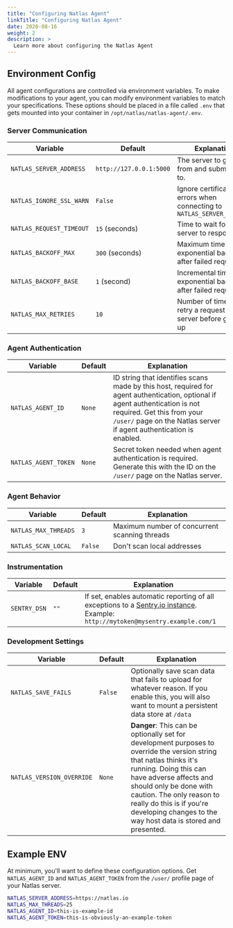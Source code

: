 ```yaml
---
title: "Configuring Natlas Agent"
linkTitle: "Configuring Natlas Agent"
date: 2020-08-16
weight: 2
description: >
  Learn more about configuring the Natlas Agent
---
```


## Environment Config

All agent configurations are controlled via environment variables. To make modifications to your agent, you can modify environment variables to match your specifications. These options should be placed in a file called `.env` that gets mounted into your container in `/opt/natlas/natlas-agent/.env`.

### Server Communication

| Variable | Default | Explanation |
|---|---|---|
| `NATLAS_SERVER_ADDRESS` | `http://127.0.0.1:5000` | The server to get work from and submit work to.
| `NATLAS_IGNORE_SSL_WARN` | `False` | Ignore certificate errors when connecting to `NATLAS_SERVER_ADDRESS`
| `NATLAS_REQUEST_TIMEOUT` | `15` (seconds) | Time to wait for the server to respond
| `NATLAS_BACKOFF_MAX` | `300` (seconds) | Maximum time for exponential backoff after failed requests
| `NATLAS_BACKOFF_BASE` | `1` (second) | Incremental time for exponential backoff after failed requests
| `NATLAS_MAX_RETRIES` | `10` | Number of times to retry a request to the server before giving up

### Agent Authentication

| Variable | Default | Explanation |
|---|---|---|
| `NATLAS_AGENT_ID` | `None` | ID string that identifies scans made by this host, required for agent authentication, optional if agent authentication is not required. Get this from your `/user/` page on the Natlas server if agent authentication is enabled.
| `NATLAS_AGENT_TOKEN` | `None` | Secret token needed when agent authentication is required. Generate this with the ID on the `/user/` page on the Natlas server.

### Agent Behavior

| Variable | Default | Explanation |
|---|---|---|
| `NATLAS_MAX_THREADS` | `3` | Maximum number of concurrent scanning threads
| `NATLAS_SCAN_LOCAL` | `False` | Don't scan local addresses

### Instrumentation

| Variable | Default | Explanation |
|---|---|---|
| `SENTRY_DSN` | `""` | If set, enables automatic reporting of all exceptions to a [Sentry.io instance](https://sentry.io/). Example: `http://mytoken@mysentry.example.com/1` |

### Development Settings

| Variable | Default | Explanation |
|---|---|---|
| `NATLAS_SAVE_FAILS` | `False` | Optionally save scan data that fails to upload for whatever reason. If you enable this, you will also want to mount a persistent data store at `/data`
| `NATLAS_VERSION_OVERRIDE` | `None` | **Danger**: This can be optionally set for development purposes to override the version string that natlas thinks it's running. Doing this can have adverse affects and should only be done with caution. The only reason to really do this is if you're developing changes to the way host data is stored and presented.

## Example ENV

At minimum, you'll want to define these configuration options. Get `NATLAS_AGENT_ID` and `NATLAS_AGENT_TOKEN` from the `/user/` profile page of your Natlas server.

```bash
NATLAS_SERVER_ADDRESS=https://natlas.io
NATLAS_MAX_THREADS=25
NATLAS_AGENT_ID=this-is-example-id
NATLAS_AGENT_TOKEN=this-is-obviously-an-example-token
```
